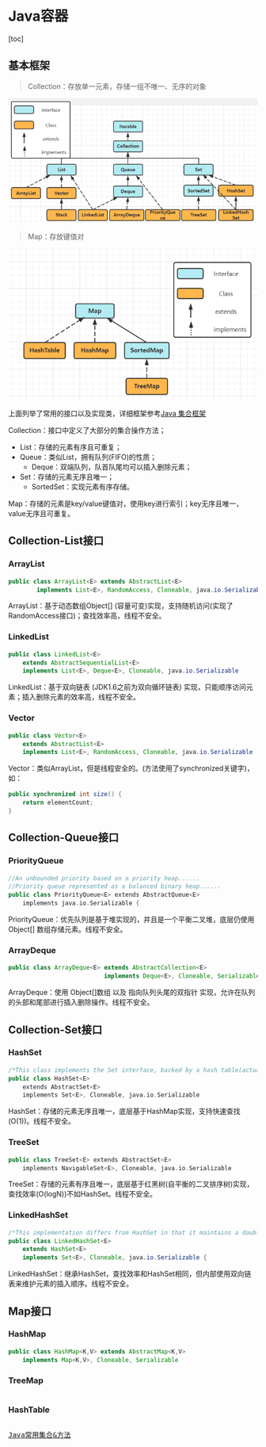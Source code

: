 # Java容器

[toc]

## 基本框架

> Collection：存放单一元素，存储一组不唯一、无序的对象

![image-20220209120812825](Java容器.assets/image-20220209120812825.png)

> Map：存放键值对

![image-20220209124955382](Java容器.assets/image-20220209124955382.png)

上面列举了常用的接口以及实现类，详细框架参考[Java 集合框架](https://www.runoob.com/java/java-collections.html)

Collection：接口中定义了大部分的集合操作方法；

- List：存储的元素有序且可重复；
- Queue：类似List，拥有队列(FIFO)的性质；
  - Deque：双端队列，队首队尾均可以插入删除元素；
- Set：存储的元素无序且唯一；
  - SortedSet：实现元素有序存储。

Map：存储的元素是key/value键值对，使用key进行索引；key无序且唯一，value无序且可重复。

## Collection-List接口

### ArrayList

```java
public class ArrayList<E> extends AbstractList<E>
        implements List<E>, RandomAccess, Cloneable, java.io.Serializable
```

ArrayList：基于动态数组Object[] (容量可变)实现，支持随机访问(实现了RandomAccess接口)；查找效率高，线程不安全。

### LinkedList

```java
public class LinkedList<E>
    extends AbstractSequentialList<E>
    implements List<E>, Deque<E>, Cloneable, java.io.Serializable
```

LinkedList：基于双向链表 (JDK1.6之前为双向循环链表) 实现，只能顺序访问元素；插入删除元素的效率高，线程不安全。

### Vector

```java
public class Vector<E>
    extends AbstractList<E>
    implements List<E>, RandomAccess, Cloneable, java.io.Serializable
```

Vector：类似ArrayList，但是线程安全的。(方法使用了synchronized关键字)，如：

```java
public synchronized int size() {
    return elementCount;
}
```

## Collection-Queue接口

### PriorityQueue

```c++
//An unbounded priority based on a priority heap......
//Priority queue represented as a balanced binary heap......
public class PriorityQueue<E> extends AbstractQueue<E>
    implements java.io.Serializable {
```

PriorityQueue：优先队列是基于堆实现的，并且是一个平衡二叉堆，底层仍使用Object[] 数组存储元素。线程不安全。

### ArrayDeque

```java
public class ArrayDeque<E> extends AbstractCollection<E>
                           implements Deque<E>, Cloneable, Serializable
```

ArrayDeque：使用 Object[]数组 以及 指向队列头尾的双指针 实现，允许在队列的头部和尾部进行插入删除操作。线程不安全。

## Collection-Set接口

### HashSet

```c++
/*This class implements the Set interface, backed by a hash table(actually a HashMap instance)*/
public class HashSet<E>
    extends AbstractSet<E>
    implements Set<E>, Cloneable, java.io.Serializable
```

HashSet：存储的元素无序且唯一，底层基于HashMap实现，支持快速查找(O(1))。线程不安全。

### TreeSet

```c++
public class TreeSet<E> extends AbstractSet<E>
    implements NavigableSet<E>, Cloneable, java.io.Serializable
```

TreeSet：存储的元素有序且唯一，底层基于红黑树(自平衡的二叉排序树)实现，查找效率(O(logN))不如HashSet。线程不安全。

### LinkedHashSet

```java
/*This implementation differs from HashSet in that it maintains a doubly-linked list running through all of its entries.*/
public class LinkedHashSet<E>
    extends HashSet<E>
    implements Set<E>, Cloneable, java.io.Serializable {
```

LinkedHashSet：继承HashSet，查找效率和HashSet相同，但内部使用双向链表来维护元素的插入顺序。线程不安全。

## Map接口

### HashMap

```java
public class HashMap<K,V> extends AbstractMap<K,V>
    implements Map<K,V>, Cloneable, Serializable 
```



### TreeMap

```java

```



### HashTable

```java

```



<tt>[Java常用集合&方法](../数据结构与算法/java常用容器&方法.md)</tt>

